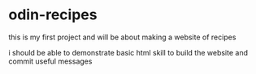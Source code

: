 # odin-recipes

this is my first project and will be about making a website of recipes

i should be able to demonstrate basic html skill to build the website and commit useful messages
